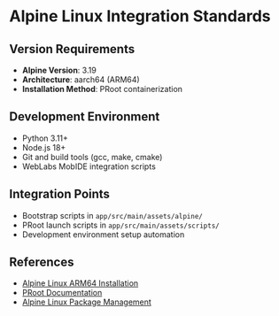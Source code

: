 # Alpine Linux Integration Standards

## Version Requirements
- **Alpine Version**: 3.19
- **Architecture**: aarch64 (ARM64)
- **Installation Method**: PRoot containerization

## Development Environment
- Python 3.11+
- Node.js 18+
- Git and build tools (gcc, make, cmake)
- WebLabs MobIDE integration scripts

## Integration Points
- Bootstrap scripts in `app/src/main/assets/alpine/`
- PRoot launch scripts in `app/src/main/assets/scripts/`
- Development environment setup automation

## References
- [Alpine Linux ARM64 Installation](https://wiki.alpinelinux.org/wiki/Installation)
- [PRoot Documentation](https://proot-me.github.io/)
- [Alpine Linux Package Management](https://wiki.alpinelinux.org/wiki/Alpine_Linux_package_management)